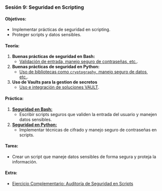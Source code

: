 ### **Sesión 9: Seguridad en Scripting**
#### **Objetivos:**
- Implementar prácticas de seguridad en scripting.
- Proteger scripts y datos sensibles.

#### **Teoría:**
1. **Buenas prácticas de seguridad en Bash:**
   - [Validación de entrada, manejo seguro de contraseñas, etc.](bash.seguridad.md).
2. **Buenas prácticas de seguridad en Python:**
   - [Uso de bibliotecas como `cryptography`, manejo seguro de datos, etc.](python.seguridad.md).
3. **Uso de Vaults para la gestion de secretos**
   - [Uso e integración de soluciones VAULT](vaults.md).

#### **Práctica:**
1. [**Seguridad en Bash:**](practicas/PRACTICA.9.1.md)
   - Escribir scripts seguros que validen la entrada del usuario y manejen datos sensibles.
2. [**Seguridad en Python:**](practicas/PRACTICA.9.2.md)
   - Implementar técnicas de cifrado y manejo seguro de contraseñas en scripts.

#### **Tarea:**
- Crear un script que maneje datos sensibles de forma segura y proteja la información.

#### **Extra:**
- [Ejercicio Complementario: Auditoría de Seguridad en Scripts](extras/EXTRA.9.md)
